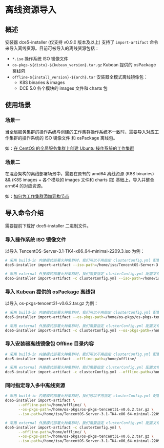 # 离线资源导入

## 概述

安装器 dce5-installer (仅支持 v0.9.0 版本及以上) 支持了 `import-artifact` 命令来导入离线资源。目前可被导入的离线资源包括：

- `*.iso` 操作系统 ISO 镜像文件
- `os-pkgs-${disto}-${kubean_version}.tar.gz` Kubean 提供的 osPackage 离线包
- `offline-${install_version}-${arch}.tar` 安装器全模式离线镜像包：
    - K8S binaries & images
    - DCE 5.0 各个模块的 images 文件和 charts 包

## 使用场景

### 场景一

当全局服务集群的操作系统与创建的工作集群操作系统不一致时，需要导入对应工作集群的操作系统的 ISO 镜像文件 和 osPackage 离线包。

如：[在 CentOS 的全局服务集群上创建 Ubuntu 操作系统的工作集群](../kpanda/best-practice/create-ubuntu-on-centos-platform.md)

### 场景二

在混合架构的离线部署场景中，需要在原有的 amd64 离线资源 (K8S binaries) && (K8S images + 各个模块的 images 文件和 charts 包) 基础上，导入并整合 arm64 的对应资源。

如：[如何为工作集群添加异构节点](../kpanda/best-practice/multi-arch.md)

## 导入命令介绍

需要提前下载好 dce5-installer 二进制文件。

### 导入操作系统 ISO 镜像文件

以导入 TencentOS-Server-3.1-TK4-x86_64-minimal-2209.3.iso 为例：

``` bash
# 采用 build-in 内建模式部署火种集群时，我们可以不用指定 clusterConfig.yml 配置文件
dce5-installer import-artifact --iso-path=/home/iso/TencentOS-Server-3.1-TK4-x86_64-minimal-2209.3.iso

# 采用 external 外接模式部署火种集群时，我们需要指定 clusterConfig.yml 配置文件
dce5-installer import-artifact -c clusterConfig.yml --iso-path=/home/iso/TencentOS-Server-3.1-TK4-x86_64-minimal-2209.3.iso
```

### 导入 Kubean 提供的 osPackage 离线包

以导入 os-pkgs-tencent31-v0.6.2.tar.gz 为例：

``` bash
# 采用 build-in 内建模式部署火种集群时，我们可以不用指定 clusterConfig.yml 配置文件
dce5-installer import-artifact --os-pkgs-path=/home/os-pkgs/os-pkgs-tencent31-v0.6.2.tar.gz

# 采用 external 外接模式部署火种集群时，我们需要指定 clusterConfig.yml 配置文件
dce5-installer import-artifact -c clusterConfig.yml --os-pkgs-path=/home/os-pkgs/os-pkgs-tencent31-v0.6.2.tar.gz
```

### 导入安装器离线镜像包 Offline 目录内容

``` bash
# 采用 build-in 内建模式部署火种集群时，我们可以不用指定 clusterConfig.yml 配置文件
dce5-installer import-artifact --offline-path=/home/offline/

# 采用 external 外接模式部署火种集群时，我们需要指定 clusterConfig.yml 配置文件
dce5-installer import-artifact -c clusterConfig.yml --offline-path=/home/offline/
```

### 同时指定导入多中离线资源

``` bash
# 采用 build-in 内建模式部署火种集群时，我们可以不用指定 clusterConfig.yml 配置文件
dce5-installer import-artifact \
      --offline-path=/home/offline/ \
      --os-pkgs-path=/home/os-pkgs/os-pkgs-tencent31-v0.6.2.tar.gz \
      --iso-path=/home/iso/TencentOS-Server-3.1-TK4-x86_64-minimal-2209.3.iso

# 采用 external 外接模式部署火种集群时，我们需要指定 clusterConfig.yml 配置文件
dce5-installer import-artifact -c clusterConfig.yml \
      --offline-path=/home/offline/ \
      --os-pkgs-path=/home/os-pkgs/os-pkgs-tencent31-v0.6.2.tar.gz \
      --iso-path=/home/iso/TencentOS-Server-3.1-TK4-x86_64-minimal-2209.3.iso
```
